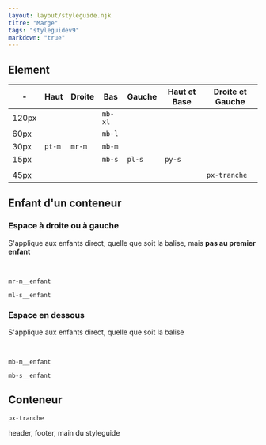 ```yaml
---
layout: layout/styleguide.njk
titre: "Marge"
tags: "styleguidev9"
markdown: "true"
---
```



## Element

| - | Haut | Droite | Bas | Gauche | Haut et Base | Droite et Gauche |
| - | - | - | - | - | - | - |
| 120px |  |  | `mb-xl` |  |  |  |
| 60px |  |  | `mb-l` |  |  |  |
| 30px | `pt-m` | `mr-m` | `mb-m` |  |  |  |
| 15px |  |  | `mb-s` | `pl-s` | `py-s` |  |
|  |  |  |  |  |  |  |
| 45px |  |  |  |  |  | `px-tranche` |




## Enfant d'un conteneur

### Espace à droite ou à gauche

S'applique aux enfants direct, quelle que soit la balise, mais **pas au premier enfant**

<br>

`` mr-m__enfant ``

`` ml-s__enfant ``


### Espace en dessous

S'applique aux enfants direct, quelle que soit la balise

<br>

`` mb-m__enfant ``

`` mb-s__enfant ``




## Conteneur

`` px-tranche ``

header, footer, main du styleguide
